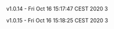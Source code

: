 v1.0.14 - Fri Oct 16 15:17:47 CEST 2020        3

v1.0.15 - Fri Oct 16 15:18:25 CEST 2020        3

